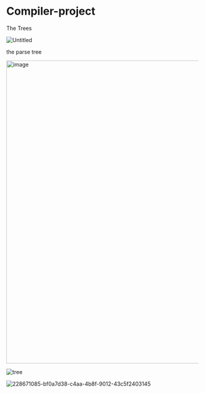 # Compiler-project

The Trees
 
![Untitled](https://user-images.githubusercontent.com/92648033/226732224-bda476e2-958f-4494-9296-65b0cb0a04fb.png)

the parse tree

<img width="793" alt="image" src="https://user-images.githubusercontent.com/66112977/228648386-39d2316d-9692-435c-9687-1d4bb00c3a0c.png">

![tree](https://user-images.githubusercontent.com/66241299/228671085-bf0a7d38-c4aa-4b8f-9012-43c5f2403145.jpg)


![228671085-bf0a7d38-c4aa-4b8f-9012-43c5f2403145](https://user-images.githubusercontent.com/66433551/228671374-16d22771-bc41-4ec2-a634-51d02140e583.jpg)
